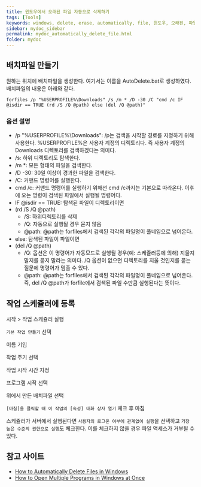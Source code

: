 ```yaml
---
title: 윈도우에서 오래된 파일 자동으로 삭제하기
tags: [Tools]
keywords: windows, delete, erase, automatically, file, 윈도우, 오래된, 파일, 자동, 삭제
sidebar: mydoc_sidebar
permalink: mydoc_automatically_delete_file.html
folder: mydoc
---
```


## 배치파일 만들기
원하는 위치에 배치파일을 생성한다. 여기서는 이름을 AutoDelete.bat로 생성하였다. 배치파일의 내용은 아래와 같다.

```
forfiles /p "%USERPROFILE%\Downloads" /s /m * /D -30 /C "cmd /c IF @isdir == TRUE (rd /S /Q @path) else (del /Q @path)"
```

### 옵션 설명
* /p "%USERPROFILE%\Downloads": /p는 검색을 시작할 경로를 지정하기 위해 사용한다. %USERPROFILE%은 사용자 계정의 디렉토리다. 즉 사용자 계정의 Downloads 디렉토리를 검색하겠다는 의미다.
* /s: 하위 디렉토리도 탐색한다.
* /m *: 모든 형태의 파일을 검색한다.
* /D -30: 30일 이상이 경과한 파일을 검색한다.
* /C: 커맨드 명령어를 실행한다.
* cmd /c: 커맨드 명령어를 실행하기 위해선 cmd /c까지는 기본으로 따라온다. 이후에 오는 명령이 검색된 파일에서 실행될 명령어다. 
* IF @isdir == TRUE: 탐색된 파일이 디렉토리이면
* (rd /S /Q @path)
    - /S: 하위디렉토리를 삭제
    - /Q: 자동으로 실행될 경우 묻지 않음
    - @path: @path는 forfiles에서 검색된 각각의 파일명이 풀네임으로 넘어온다.
* else: 탐색된 파일이 파일이면
* (del /Q @path)
    + /Q: 옵션은 이 명령어가 자동모드로 실행될 경우(예: 스케쥴러등에 의해) 지울지 말지를 묻지 말라는 의미다. /Q 옵션이 없으면 디렉토리를 지울 것인지를 묻는 질문에 명령어가 멈출 수 있다.
    + @path: @path는 forfiles에서 검색된 각각의 파일명이 풀네임으로 넘어온다. 즉, del /Q @path가 forfile에서 검색된 파일 수만큼 실행된다는 뜻이다.

## 작업 스케쥴러에 등록
시작 > 작업 스케쥴러 실행

`기본 작업 만들기` 선택  

이름 기입

작업 주기 선택

작업 시작 시간 지정

프로그램 시작 선택

위에서 만든 배치파일 선택

`[마침]을 클릭할 때 이 작업의 [속성] 대화 상자 열기` 체크 후 마침

스케쥴러가 서버에서 실행된다면 `사용자의 로그온 여부에 관계없이 실행`을 선택하고 `가장 높은 수준의 권한으로 실행`도 체크한다. 이를 체크하지 않을 경우 파일 액세스가 거부될 수 있다.

## 참고 사이트
- [How to Automatically Delete Files in Windows](https://www.online-tech-tips.com/software-reviews/automatically-delete-files/)
- [How to Open Multiple Programs in Windows at Once](https://www.online-tech-tips.com/computer-tips/create-windows-batch-files/)